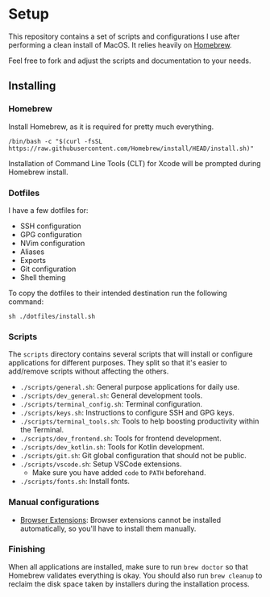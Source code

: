 # Setup

This repository contains a set of scripts and configurations I use after performing a clean install of MacOS.
It relies heavily on [Homebrew](http://brew.sh/).

Feel free to fork and adjust the scripts and documentation to your needs.

## Installing

### Homebrew

Install Homebrew, as it is required for pretty much everything.

```shell
/bin/bash -c "$(curl -fsSL https://raw.githubusercontent.com/Homebrew/install/HEAD/install.sh)"
```

Installation of Command Line Tools (CLT) for Xcode will be prompted during Homebrew install.

### Dotfiles

I have a few dotfiles for:

- SSH configuration
- GPG configuration
- NVim configuration
- Aliases
- Exports
- Git configuration
- Shell theming

To copy the dotfiles to their intended destination run the following command:

```shell
sh ./dotfiles/install.sh
```

### Scripts

The `scripts` directory contains several scripts that will install or configure applications for different purposes. They split so that it's easier to add/remove scripts without affecting the others.

- `./scripts/general.sh`: General purpose applications for daily use.
- `./scripts/dev_general.sh`: General development tools.
- `./scripts/terminal_config.sh`: Terminal configuration.
- `./scripts/keys.sh`: Instructions to configure SSH and GPG keys.
- `./scripts/terminal_tools.sh`: Tools to help boosting productivity within the Terminal.
- `./scripts/dev_frontend.sh`: Tools for frontend development.
- `./scripts/dev_kotlin.sh`: Tools for Kotlin development.
- `./scripts/git.sh`: Git global configuration that should not be public.
- `./scripts/vscode.sh`: Setup VSCode extensions.
  - Make sure you have added `code` to `PATH` beforehand.
- `./scripts/fonts.sh`: Install fonts.

### Manual configurations

- [Browser Extensions](./docs/extensions.md): Browser extensions cannot be installed automatically, so you'll have to install them manually.

### Finishing

When all applications are installed, make sure to run `brew doctor` so that Homebrew validates everything is okay. You should also run `brew cleanup` to reclaim the disk space taken by installers during the installation process.
